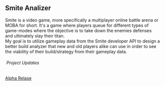 <html class="var-responsive-xl"><head><meta http-equiv="Content-Type" content="text/html; charset=UTF-8">
    <meta name="viewport" content="width=device-width, initial-scale=1.0">
    <meta name="keywords" content="Welcome to my Site">
    <meta name="description" content="">
  </head>
  <body class="var-body">
    <section class="var-clearfix var-section-1" id="sec-4d2e">
      <div class="var-clearfix var-sheet var-sheet-1">
        <h2 class="text text-1">Smite Analizer&nbsp;</h2>
        <p class="text text-2">Smite is a video game, more specifically a multiplayer online battle arena or MOBA for short. It's a game where players queue for different types of game-modes where the objective is to take down the enemies defenses and ultimately slay their titan.<br>My goal is to utilize gameplay data from the Smite developer API to design a better build analyzer that new and old players alike can use in order to see the viability of their build/strategy from their gameplay data.<br>
        <h6 class="text text-6">&nbsp;Project Updates </h6>
        <a href="https://github.com/Alex-Ignus/Smite-Analyzer/raw/main/alpha%20relase.pdf" class="var-btn var-button-style var-btn-1">Alpha Relase</a>   
</body>
</html>
